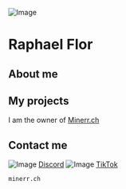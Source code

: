 ![Image](https://minerr.ch/storage/img/logo.png)

# Raphael Flor





## About me





## My projects
I am the owner of [Minerr.ch](https://minerr.ch)


## Contact me
![Image](https://cdn.icon-icons.com/icons2/2108/PNG/512/discord_icon_130958.png) [Discord](https://minerr.ch/discord)
![Image](https://cdn.icon-icons.com/icons2/3007/PNG/512/tiktok_logo_icon_188431.png) [TikTok](https://minerr.ch/tiktok)



```markdown
minerr.ch
```
